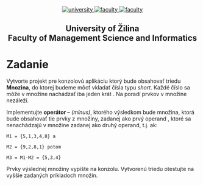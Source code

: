 <div align="center">
	<a href="https://www.uniza.sk/index.php/en/" target="_blank">
		<img src="https://img.shields.io/badge/university-University%20of%20Žilina-2B3A65.svg" alt="university">
	</a>
	<a href="https://www.fri.uniza.sk/en/" target="_blank">
		<img src="https://img.shields.io/badge/faculty-Faculty%20of%20Management%20Science%20and%20Informatics-FECE50.svg" alt="faculty">
	</a>
  <a href="https://vzdelavanie.uniza.sk/vzdelavanie/plany.php" target="_blank">
		<img src="https://img.shields.io/badge/program-Informatics-00a9e0.svg" alt="faculty">
	</a>
</div>

<h2 align="center">
	University of Žilina<br>Faculty of Management Science and Informatics
</h2>

# Zadanie
Vytvorte projekt pre konzolovú aplikáciu ktorý bude obsahovať  triedu **Mnozina**,  do ktorej budeme môcť vkladať čísla typu *short*. Každé číslo sa môže v množine nachádzať iba jeden krát . Na poradí prvkov v množine nezáleží.

Implementujte **operátor –** *(mínus)*, ktorého výsledkom bude množina, ktorá bude obsahovať tie prvky z množiny, zadanej ako prvý operand , ktoré sa nenachádzajú v množine zadanej ako druhý operand, t.j. ak:

	M1 = {5,1,3,4,8} a 

	M2 = {9,2,8,1} potom

	M3 = M1-M2 = {5,3,4}                                                                            

Prvky výslednej množiny vypíšte na konzolu. Vytvorenú triedu otestujte na vyššie zadaných príkladoch množín.
